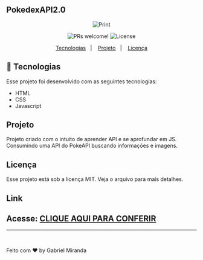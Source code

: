 ## PokedexAPI2.0

<p align="center">
    <img src = "https://user-images.githubusercontent.com/57048555/179449874-52c716e1-bb4b-47be-9565-5bd5f3e43a38.png" alt="Print">
</p>



<p align="center">
 <img src="https://img.shields.io/static/v1?label=PRs&message=welcome&color=49AA26&labelColor=000000" alt="PRs welcome!" />

  <img alt="License" src="https://img.shields.io/static/v1?label=license&message=MIT&color=49AA26&labelColor=000000">
</p>

<p align="center">
  <a href="#-tecnologias">Tecnologias</a>&nbsp;&nbsp;&nbsp;|&nbsp;&nbsp;&nbsp;
  <a href="#-projeto">Projeto</a>&nbsp;&nbsp;&nbsp;|&nbsp;&nbsp;&nbsp;
  <a href="#memo-licença">Licença</a>
</p>

## 🚀 Tecnologias

Esse projeto foi desenvolvido com as seguintes tecnologias:

- HTML
- CSS
- Javascript

## Projeto

Projeto criado com o intuito de aprender API e se aprofundar em JS. Consumindo uma API do PokeAPI buscando informações e imagens.

## Licença

Esse projeto está sob a licença MIT. Veja o arquivo para mais detalhes.

## Link
Acesse: <a href="https://strkalec.github.io/pokeApi2.0/" target="_blank">CLIQUE AQUI PARA CONFERIR</a>
---
<hr>
<br>

Feito com ♥ by Gabriel Miranda